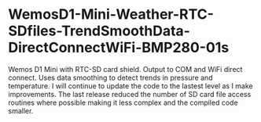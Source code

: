 # WemosD1-Mini-Weather-RTC-SDfiles-TrendSmoothData-DirectConnectWiFi-BMP280-01s
Wemos D1 Mini with RTC-SD card shield. Output to COM and WiFi direct connect. Uses data smoothing to detect trends in pressure and temperature.
I will continue to update the code to the lastest level as I make improvements.
The last release reduced the number of SD card file access routines where possible making it less complex and the compiled code smaller.
